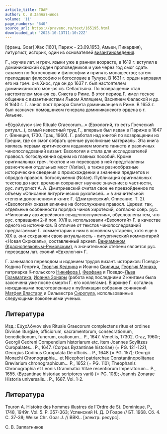 ```yaml
---
article_title: ГОАР
author: С. В.Заплатников
volume: '11'
page_numbers: '640'
source_url: https://pravenc.ru/text/165195.html
downloaded_at: '2025-10-13T11:10:22Z'
---
```


[франц. Goar] Жак (1601, Париж - 23.09.1653, Амьен, Пикардия), литургист, историк, один из основателей [византиноведения](https://pravenc.ru/text/византиноведения.html).

Г., изучив лат. и греч. языки уже в раннем возрасте, в 1619 г. вступил в доминиканский орден проповедников и уже через год смог сдать экзамен по богословию и философии и принять монашество; затем преподавал философию и богословие в Тулузе. В 1631 г. орден направил его на греч. о-в Хиос, где он до 1637 г. был настоятелем доминиканского мон-ря св. Себастьяна. По возвращении стал настоятелем мон-ря св. Сикста в Риме. В этот период Г. имел тесное общение с византинистами Львом Алляцием, Василием Фалаской и др. В 1640 г. Г. занял пост приора Совета доминиканцев в Риме. В 1653 г. был назначен помощником генерала доминиканского ордена в г. Амьене.

«Εὐχολόγιον sive Rituale Graecorum...» (Евхологий, то есть Греческий ритуал...), самый известный труд Г., впервые был издан в Париже в 1647 г. (Венеция, 1730. Грац, 1960). Г. работал над книгой по возвращении из Греции, где он смог собрать ценные рукописные материалы. Эта книга явилась первым критическим изданием молитв таинств и различных чинопоследований визант. Евхология и стала для исследователей правосл. богослужения одним из главных пособий. Кроме оригинальных греч. текстов и их переводов в ней представлены разночтения отдельных мест (Variae), а также разнообразные исторические сведения о происхождении и значении предметов и обрядов правосл. богослужения (Notae). Публикация оригинальных текстов до наст. времени сохраняет научное значение: в частности, рус. литургист А. А. Дмитриевский считал свое не превзойденное по объему «Описание литургических рукописей...» в значительной степени дополнением к книге Г. (Дмитриевский. Описание. Т. 2). «Евхологий» оказал влияние на богослужение правосл. Церкви: так, отдельные особенности порядка чинов хиротесий, согласно совр. рус. «Чиновнику архиерейского священнослужения», обусловлены тем, что рус. справщики 2-й пол. XVII в. использовали «Евхологий» Г. в качестве одного из источников. В отличие от текстов чинопоследований предлагаемые Г. комментарии к ним в основном устарели, хотя еще в XIX в. они сохраняли свою актуальность - литургический комментарий «Новая Скрижаль», составленный архиеп. [Вениамином (Краснопевковым-Румовским)](<https://pravenc.ru/text/Вениамином (Краснопевковым-Румовским).html>), в значительной степени является рус. переводом лат. схолий «Евхология» Г.

Г. занимался переводом и изданием трудов визант. историков: Псевдо-Кодина Георгия, [Георгия Кедрина](<https://pravenc.ru/text/Георгий Кедрин.html>) и Иоанна [Скилицы](https://pravenc.ru/text/Скилица.html), [Георгия Монаха](<https://pravenc.ru/text/Георгия Монаха.html>), патриарха К-польского [Никифора I](<https://pravenc.ru/text/Никифор I.html>), [Феофана](https://pravenc.ru/text/Феофан.html) и Псевдо-[Льва Грамматика](<https://pravenc.ru/text/Льва Грамматика.html>), [Иоанна Зонары](<https://pravenc.ru/text/Иоанн Зонара.html>) (работа над последними 2 книгами была закончена уже после смерти Г. его коллегами). В архиве Г. остались неизданными подготовленные к публикации собрания сочинений [Матфея Властаря](<https://pravenc.ru/text/Матфея Властаря.html>) и Сильвестра [Сиропула](https://pravenc.ru/text/Сиропула.html), использованные следующими поколениями ученых.

## Литература

Изд.: Εὐχολόγιον sive Rituale Graecorum complectens ritus et ordines Divinae liturgiae, officiorum, sacramentorum, consecrationum, benedictionum, funerum, orationum... P., 1647. Venetiis, 17302. Graz, 1960r; Georgii Cedreni Compendium historiarum etc. item Joannes Scylitzes Curopalates... P., 1647. (Corpus Byzantinae historiae) (= PG. 121-122); Georgius Codinus Curopalata De officiis... P., 1648 (= PG. 157); Georgii Monachi Chronographia... et Nicephori patriarchae Constantinopolitanae Breviarium chronographicum... P., 1652 (= PG. 110); Theophanis Chronographia et Leonis Grammatici Vitae recentiorum Imperatorum... P., 1655. (Byzantinae historiae scriptores varii) (= PG. 108); Joannis Zonarae Historia universalis... P., 1687. Vol. 1-2.

## Литература

Touron A. Histoire des hommes illustres de l'Ordre de St. Dominique. P., 1748, 1949r. Vol. 5. P. 357-363; Успенский Н. Д. О Гоаре // БТ. 1968. Сб. 4. С. 37-38; Weise Chr. Goar J. // BBKL. [электр. ресурс].

С. В.  Заплатников

